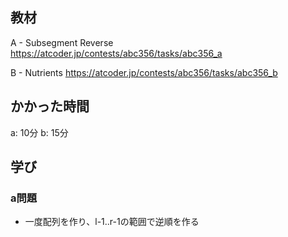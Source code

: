 ## 教材

A - Subsegment Reverse
https://atcoder.jp/contests/abc356/tasks/abc356_a

B - Nutrients
https://atcoder.jp/contests/abc356/tasks/abc356_b

## かかった時間
a: 10分
b: 15分

## 学び
### a問題
* 一度配列を作り、l-1..r-1の範囲で逆順を作る